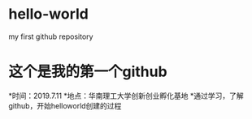 # hello-world
my first github repository

# 这个是我的第一个github
*时间：2019.7.11
*地点：华南理工大学创新创业孵化基地
*通过学习，了解github，开始helloworld创建的过程
